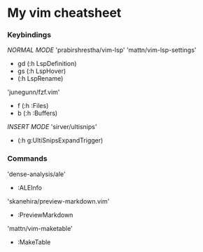 # My vim cheatsheet

### Keybindings
_NORMAL MODE_
'prabirshrestha/vim-lsp'
'mattn/vim-lsp-settings'
- gd    (:h LspDefinition)
- gs    (:h LspHover)
- <f2>  (:h LspRename)

'junegunn/fzf.vim'
- <c-f>f (:h :Files)
- <c-f>b (:h :Buffers)

_INSERT MODE_
'sirver/ultisnips'
- <c-e> (:h g:UltiSnipsExpandTrigger)

### Commands
'dense-analysis/ale'
- :ALEInfo

'skanehira/preview-markdown.vim'
- :PreviewMarkdown

'mattn/vim-maketable'
- :MakeTable
